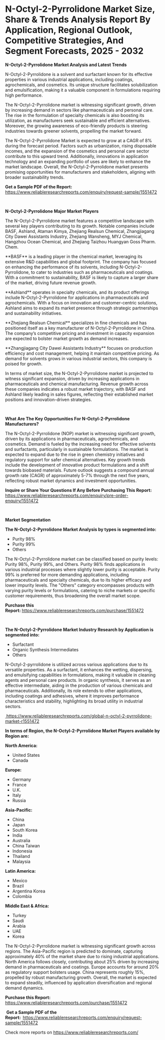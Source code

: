 <p><h1>N-Octyl-2-Pyrrolidone Market Size, Share & Trends Analysis Report By Application, Regional Outlook, Competitive Strategies, And Segment Forecasts, 2025 - 2032</h1></p><p><strong>N-Octyl-2-Pyrrolidone Market Analysis and Latest Trends</strong></p>
<p><p>N-Octyl-2-Pyrrolidone is a solvent and surfactant known for its effective properties in various industrial applications, including coatings, agrochemicals, and cosmetics. Its unique structure facilitates solubilization and emulsification, making it a valuable component in formulations requiring high performance. </p><p>The N-Octyl-2-Pyrrolidone market is witnessing significant growth, driven by increasing demand in sectors like pharmaceuticals and personal care. The rise in the formulation of specialty chemicals is also boosting its utilization, as manufacturers seek sustainable and efficient alternatives. Moreover, the growing awareness of eco-friendly products is steering industries towards greener solvents, propelling the market forward. </p><p>The N-Octyl-2-Pyrrolidone Market is expected to grow at a CAGR of 8% during the forecast period. Factors such as urbanization, rising disposable incomes, and the expansion of the cosmetics and personal care sector contribute to this upward trend. Additionally, innovations in application technology and an expanding portfolio of uses are likely to enhance the market landscape. Overall, the N-Octyl-2-Pyrrolidone market presents promising opportunities for manufacturers and stakeholders, aligning with broader sustainability trends.</p></p>
<p><strong>Get a Sample PDF of the Report:&nbsp;</strong> <a href="https://www.reliableresearchreports.com/enquiry/request-sample/1551472?utm_campaign=3430&utm_medium=2&utm_source=Github&utm_content=ia&utm_term=02042025&utm_id=n-octyl-2-pyrrolidone">https://www.reliableresearchreports.com/enquiry/request-sample/1551472</a></p>
<p>&nbsp;</p>
<p><strong>N-Octyl-2-Pyrrolidone Major Market Players</strong></p>
<p><p>The N-Octyl-2-Pyrrolidone market features a competitive landscape with several key players contributing to its growth. Notable companies include BASF, Ashland, Ataman Kimya, Zhejiang Realsun Chemical, Zhangjiagang City Dawei Assistants Industry, Zhejiang Wansheng, MYJ Chemical, Hangzhou Ocean Chemical, and Zhejiang Taizhou Huangyan Goss Pharm. Chem.</p><p>**BASF** is a leading player in the chemical market, leveraging its extensive R&D capabilities and global footprint. The company has focused on enhancing the performance of its solvents, including N-Octyl-2-Pyrrolidone, to cater to industries such as pharmaceuticals and coatings. With a commitment to sustainability, BASF is likely to capture a larger share of the market, driving future revenue growth.</p><p>**Ashland** operates in specialty chemicals, and its product offerings include N-Octyl-2-Pyrrolidone for applications in pharmaceuticals and agrochemicals. With a focus on innovation and customer-centric solutions, Ashland aims to expand its market presence through strategic partnerships and sustainability initiatives.</p><p>**Zhejiang Realsun Chemical** specializes in fine chemicals and has positioned itself as a key manufacturer of N-Octyl-2-Pyrrolidone in China. The company’s competitive pricing and investment in capacity expansion are expected to bolster market growth as demand increases.</p><p>**Zhangjiagang City Dawei Assistants Industry** focuses on production efficiency and cost management, helping it maintain competitive pricing. As demand for solvents grows in various industrial sectors, this company is poised for growth.</p><p>In terms of market size, the N-Octyl-2-Pyrrolidone market is projected to witness significant expansion, driven by increasing applications in pharmaceuticals and chemical manufacturing. Revenue growth across these companies indicates a robust market trajectory, with BASF and Ashland likely leading in sales figures, reflecting their established market positions and innovation-driven strategies.</p></p>
<p>&nbsp;</p>
<p><strong>What Are The Key Opportunities For N-Octyl-2-Pyrrolidone Manufacturers?</strong></p>
<p><p>The N-Octyl-2-Pyrrolidone (NOP) market is witnessing significant growth, driven by its applications in pharmaceuticals, agrochemicals, and cosmetics. Demand is fueled by the increasing need for effective solvents and surfactants, particularly in sustainable formulations. The market is expected to expand due to the rise in green chemistry initiatives and regulatory support for safer chemical alternatives. Key growth trends include the development of innovative product formulations and a shift towards biobased materials. Future outlook suggests a compound annual growth rate (CAGR) of approximately 5-7% through the next five years, reflecting robust market dynamics and investment opportunities.</p></p>
<p><strong>Inquire or Share Your Questions If Any Before Purchasing This Report:</strong> <a href="https://www.reliableresearchreports.com/enquiry/pre-order-enquiry/1551472?utm_campaign=3430&utm_medium=2&utm_source=Github&utm_content=ia&utm_term=02042025&utm_id=n-octyl-2-pyrrolidone">https://www.reliableresearchreports.com/enquiry/pre-order-enquiry/1551472</a></p>
<p>&nbsp;</p>
<p><strong>Market Segmentation</strong></p>
<p><strong>The N-Octyl-2-Pyrrolidone Market Analysis by types is segmented into:</strong></p>
<p><ul><li>Purity 98%</li><li>Purity 99%</li><li>Others</li></ul></p>
<p><p>The N-Octyl-2-Pyrrolidone market can be classified based on purity levels: Purity 98%, Purity 99%, and Others. Purity 98% finds applications in various industrial processes where slightly lower purity is acceptable. Purity 99% is preferred for more demanding applications, including pharmaceuticals and specialty chemicals, due to its higher efficacy and lower impurity levels. The "Others" category encompasses products with varying purity levels or formulations, catering to niche markets or specific customer requirements, thus broadening the overall market scope.</p></p>
<p><strong>Purchase this Report:&nbsp;</strong><a href="https://www.reliableresearchreports.com/purchase/1551472?utm_campaign=3430&utm_medium=2&utm_source=Github&utm_content=ia&utm_term=02042025&utm_id=n-octyl-2-pyrrolidone">https://www.reliableresearchreports.com/purchase/1551472</a></p>
<p>&nbsp;</p>
<p><strong>The N-Octyl-2-Pyrrolidone Market Industry Research by Application is segmented into:</strong></p>
<p><ul><li>Surfactant</li><li>Organic Synthesis Intermediates</li><li>Others</li></ul></p>
<p><p>N-Octyl-2-pyrrolidone is utilized across various applications due to its versatile properties. As a surfactant, it enhances the wetting, dispersing, and emulsifying capabilities in formulations, making it valuable in cleaning agents and personal care products. In organic synthesis, it serves as an effective intermediate, aiding in the production of various chemicals and pharmaceuticals. Additionally, its role extends to other applications, including coatings and adhesives, where it improves performance characteristics and stability, highlighting its broad utility in industrial sectors.</p></p>
<p><a href="https://www.reliableresearchreports.com/global-n-octyl-2-pyrrolidone-market-r1551472?utm_campaign=3430&utm_medium=2&utm_source=Github&utm_content=ia&utm_term=02042025&utm_id=n-octyl-2-pyrrolidone">&nbsp;https://www.reliableresearchreports.com/global-n-octyl-2-pyrrolidone-market-r1551472</a></p>
<p><strong>In terms of Region, the N-Octyl-2-Pyrrolidone Market Players available by Region are:</strong></p>
<p>
    <p> <strong> North America: </strong>
        <ul>
            <li>United States</li>
            <li>Canada</li>
        </ul>
        </p> 
    <p> <strong> Europe: </strong>
        <ul>
            <li>Germany</li>
            <li>France</li>
            <li>U.K.</li>
            <li>Italy</li>
            <li>Russia</li>
        </ul>
        </p> 
    <p> <strong> Asia-Pacific: </strong>
        <ul>
            <li>China</li>
            <li>Japan</li>
            <li>South Korea</li>
            <li>India</li>
            <li>Australia</li>
            <li>China Taiwan</li>
            <li>Indonesia</li>
            <li>Thailand</li>
            <li>Malaysia</li>
        </ul>
        </p> 
    <p> <strong> Latin America: </strong>
        <ul>
            <li>Mexico</li>
            <li>Brazil</li>
            <li>Argentina Korea</li>
            <li>Colombia</li>
        </ul>
        </p> 
    <p> <strong> Middle East & Africa: </strong>
        <ul>
            <li>Turkey</li>
            <li>Saudi</li>
            <li>Arabia</li>
            <li>UAE</li>
            <li>Korea</li>
        </ul>
    </p>
    </p>
<p><p>The N-Octyl-2-Pyrrolidone market is witnessing significant growth across regions. The Asia-Pacific region is predicted to dominate, capturing approximately 40% of the market share due to rising industrial applications. North America follows closely, contributing about 25% driven by increasing demand in pharmaceuticals and coatings. Europe accounts for around 20% as regulatory support bolsters usage. China represents roughly 15%, propelled by robust manufacturing growth. Overall, the market is expected to expand steadily, influenced by application diversification and regional demand dynamics.</p></p>
<p><strong>Purchase this Report: </strong><a href="https://www.reliableresearchreports.com/purchase/1551472?utm_campaign=3430&utm_medium=2&utm_source=Github&utm_content=ia&utm_term=02042025&utm_id=n-octyl-2-pyrrolidone">https://www.reliableresearchreports.com/purchase/1551472</a></p>
<p>&nbsp;<strong>Get a Sample PDF of the Report:&nbsp;&nbsp;</strong><a href="https://www.reliableresearchreports.com/enquiry/request-sample/1551472?utm_campaign=3430&utm_medium=2&utm_source=Github&utm_content=ia&utm_term=02042025&utm_id=n-octyl-2-pyrrolidone">https://www.reliableresearchreports.com/enquiry/request-sample/1551472</a></p>
<p><strong></strong></p>
<p>Check more reports on <a href="https://www.reliableresearchreports.com/?utm_campaign=3430&utm_medium=2&utm_source=Github&utm_content=ia&utm_term=02042025&utm_id=n-octyl-2-pyrrolidone">https://www.reliableresearchreports.com/</a></p>